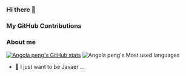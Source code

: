 ### Hi there 👋

<!--
**zhoujie0420/zhoujie0420** is a ✨ _special_ ✨ repository because its `README.md` (this file) appears on your GitHub profile.

Here are some ideas to get you started:

-->

### My GitHub Contributions    
     

### About me      

[![Angola peng's GitHub stats](https://github-readme-stats.vercel.app/api?username=zhoujie0420&show_icons=true&theme=radical)](https://github.com/anuraghazra/github-readme-stats)
![Angola peng's Most used languages](https://github-readme-stats.vercel.app/api/top-langs/?username=zhoujie0420&layout=compact&hide_border=true&langs_count=10)

- 🔭 I just want to be Javaer ... 


